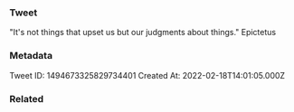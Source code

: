 ### Tweet
"It's not things that upset us but our judgments about things." Epictetus

### Metadata
Tweet ID: 1494673325829734401
Created At: 2022-02-18T14:01:05.000Z

### Related

